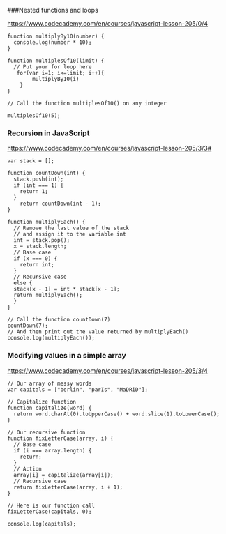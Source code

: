
###Nested functions and loops

https://www.codecademy.com/en/courses/javascript-lesson-205/0/4

    function multiplyBy10(number) {
      console.log(number * 10);
    }

    function multiplesOf10(limit) {
      // Put your for loop here
       for(var i=1; i<=limit; i++){
            multiplyBy10(i)
        }
    }

    // Call the function multiplesOf10() on any integer

    multiplesOf10(5);



### Recursion in JavaScript

https://www.codecademy.com/en/courses/javascript-lesson-205/3/3#


    var stack = [];

    function countDown(int) {
      stack.push(int);
      if (int === 1) {  
        return 1;
      }
        return countDown(int - 1);
    }

    function multiplyEach() {
      // Remove the last value of the stack 
      // and assign it to the variable int
      int = stack.pop();
      x = stack.length;
      // Base case
      if (x === 0) {
        return int;
      }
      // Recursive case
      else {
      stack[x - 1] = int * stack[x - 1];
      return multiplyEach();
      }
    }

    // Call the function countDown(7)
    countDown(7);
    // And then print out the value returned by multiplyEach()
    console.log(multiplyEach());



### Modifying values in a simple array
https://www.codecademy.com/en/courses/javascript-lesson-205/3/4

    // Our array of messy words
    var capitals = ["berlin", "parIs", "MaDRiD"];

    // Capitalize function
    function capitalize(word) {
      return word.charAt(0).toUpperCase() + word.slice(1).toLowerCase();
    }

    // Our recursive function
    function fixLetterCase(array, i) {    
      // Base case
      if (i === array.length) {
        return;
      } 
      // Action
      array[i] = capitalize(array[i]);
      // Recursive case
      return fixLetterCase(array, i + 1);
    }

    // Here is our function call
    fixLetterCase(capitals, 0);

    console.log(capitals);